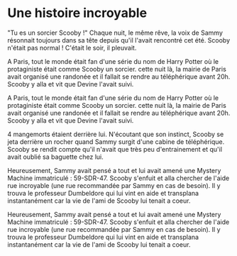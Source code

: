 # Une histoire incroyable

"Tu es un sorcier Scooby !" Chaque nuit, le même rêve, la voix de Sammy résonnait toujours dans sa tête depuis qu'il l'avait rencontré cet été. Scooby n'était pas normal ! C'était le soir, il pleuvait.

A Paris, tout le monde était fan d'une série du nom de Harry Potter où le protaginiste était comme Scooby un sorcier. cette nuit là, la mairie de Paris avait organisé une randonée et il fallait se rendre au téléphérique avant 20h. Scooby y alla et vit que Devine l'avait suivi. 

A Paris, tout le monde était fan d'une série du nom de Harry Potter où le protaginiste était comme Scooby un sorcier. cette nuit là, la mairie de Paris avait organisé une randonée et il fallait se rendre au téléphérique avant 20h. Scooby y alla et vit que Devine l'avait suivi.

4 mangemorts étaient derrière lui. N'écoutant que son instinct, Scooby se jeta derrière un rocher quand Sammy surgit d'une cabine de téléphérique. Scooby se rendit compte qu'il n'avait que très peu d'entrainement et qu'il avait oublié sa baguette chez lui.

Heureusement, Sammy avait pensé a tout et lui avait amené une Mystery Machine immatriculé : 59-SDR-47. Scooby s'enfuit et alla chercher de l'aide rue incroyable (une rue recommandée par Sammy en cas de besoin). Il y trouva le professeur Dumbeldore qui lui vint en aide et transplana instantanément car la vie de l'ami de Scooby lui tenait a coeur. 

Heureusement, Sammy avait pensé a tout et lui avait amené une Mystery Machine immatriculé : 59-SDR-47. Scooby s'enfuit et alla chercher de l'aide rue incroyable (une rue recommandée par Sammy en cas de besoin). Il y trouva le professeur Dumbeldore qui lui vint en aide et transplana instantanément car la vie de l'ami de Scooby lui tenait a coeur. 